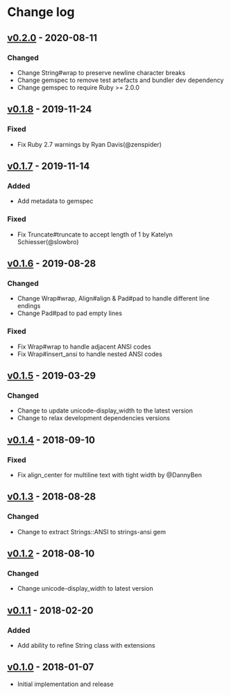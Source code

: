 # Change log

## [v0.2.0] - 2020-08-11

### Changed
* Change String#wrap to preserve newline character breaks
* Change gemspec to remove test artefacts and bundler dev dependency
* Change gemspec to require Ruby >= 2.0.0

## [v0.1.8] - 2019-11-24

### Fixed
* Fix Ruby 2.7 warnings by Ryan Davis(@zenspider)

## [v0.1.7] - 2019-11-14

### Added
* Add metadata to gemspec

### Fixed
* Fix Truncate#truncate to accept length of 1 by Katelyn Schiesser(@slowbro)

## [v0.1.6] - 2019-08-28

### Changed
* Change Wrap#wrap, Align#align & Pad#pad to handle different line endings
* Change Pad#pad to pad empty lines

### Fixed
* Fix Wrap#wrap to handle adjacent ANSI codes
* Fix Wrap#insert_ansi to handle nested ANSI codes

## [v0.1.5] - 2019-03-29

### Changed
* Change to update unicode-display_width to the latest version
* Change to relax development dependencies versions

## [v0.1.4] - 2018-09-10

### Fixed
* Fix align_center for multiline text with tight width by @DannyBen

## [v0.1.3] - 2018-08-28

### Changed
* Change to extract Strings::ANSI to strings-ansi gem

## [v0.1.2] - 2018-08-10

### Changed
* Change unicode-display_width to latest version

## [v0.1.1] - 2018-02-20

### Added
* Add ability to refine String class with extensions

## [v0.1.0] - 2018-01-07

* Initial implementation and release

[v0.2.0]: https://github.com/piotrmurach/strings/compare/v0.1.8...v0.2.0
[v0.1.8]: https://github.com/piotrmurach/strings/compare/v0.1.7...v0.1.8
[v0.1.7]: https://github.com/piotrmurach/strings/compare/v0.1.6...v0.1.7
[v0.1.6]: https://github.com/piotrmurach/strings/compare/v0.1.5...v0.1.6
[v0.1.5]: https://github.com/piotrmurach/strings/compare/v0.1.4...v0.1.5
[v0.1.4]: https://github.com/piotrmurach/strings/compare/v0.1.3...v0.1.4
[v0.1.3]: https://github.com/piotrmurach/strings/compare/v0.1.2...v0.1.3
[v0.1.2]: https://github.com/piotrmurach/strings/compare/v0.1.1...v0.1.2
[v0.1.1]: https://github.com/piotrmurach/strings/compare/v0.1.0...v0.1.1
[v0.1.0]: https://github.com/piotrmurach/strings/compare/v0.1.0
